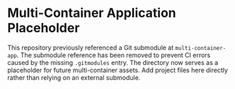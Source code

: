 # Multi-Container Application Placeholder

This repository previously referenced a Git submodule at `multi-container-app`.
The submodule reference has been removed to prevent CI errors caused by the
missing `.gitmodules` entry. The directory now serves as a placeholder for
future multi-container assets. Add project files here directly rather than
relying on an external submodule.
